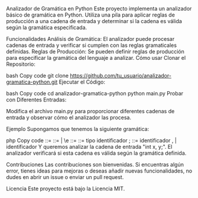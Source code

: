 Analizador de Gramática en Python
Este proyecto implementa un analizador básico de gramática en Python. Utiliza una pila para aplicar reglas de producción a una cadena de entrada y determinar si la cadena es válida según la gramática especificada.

Funcionalidades
Análisis de Gramática: El analizador puede procesar cadenas de entrada y verificar si cumplen con las reglas gramaticales definidas.
Reglas de Producción: Se pueden definir reglas de producción para especificar la gramática del lenguaje a analizar.
Cómo usar
Clonar el Repositorio:

bash
Copy code
git clone https://github.com/tu_usuario/analizador-gramatica-python.git
Ejecutar el Código:

bash
Copy code
cd analizador-gramatica-python
python main.py
Probar con Diferentes Entradas:

Modifica el archivo main.py para proporcionar diferentes cadenas de entrada y observar cómo el analizador las procesa.

Ejemplo
Supongamos que tenemos la siguiente gramática:

php
Copy code
<programa> ::= <Definiciones>
<Definiciones> ::= <Definicion> <Definiciones> | \e
<Definicion> ::= <DefVar>
<DefVar> ::= tipo identificador <ListaVar> ;
<ListaVar> ::= identificador , <ListaVar> | identificador
Y queremos analizar la cadena de entrada "int x, y;". El analizador verificará si esta cadena es válida según la gramática definida.

Contribuciones
Las contribuciones son bienvenidas. Si encuentras algún error, tienes ideas para mejoras o deseas añadir nuevas funcionalidades, no dudes en abrir un issue o enviar un pull request.

Licencia
Este proyecto está bajo la Licencia MIT.

